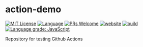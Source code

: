 # action-demo

<!-- [START BADGES] -->
<!-- Please keep comment here to allow auto update -->
[![MIT License](https://img.shields.io/github/license//?style=flat-square)](/blob/master/LICENSE)
[![Language](https://img.shields.io/badge/language-TypeScript-blue.svg?style=flat-square)](https://www.typescriptlang.org)
[![PRs Welcome](https://img.shields.io/badge/PRs-Welcome-brightgreen.svg?style=flat-square)](/pulls)
[![website](https://img.shields.io/static/v1?label=&labelColor=505050&message=marketplace&color=0076D6&style=flat-square&logo=google-chrome&logoColor=0076D6)](https://github.com/marketplace/actions/)
[![build](https://img.shields.io/github/workflow/status///Release/master?logo=github&style=flat-square)](/actions/workflows/release.yml)
[![Language grade: JavaScript](https://img.shields.io/lgtm/grade/javascript/g//.svg?logo=lgtm&style=flat-square)](https://lgtm.com/projects/g///context:javascript)
<!-- [END BADGES] -->

Repository for testing Github Actions
